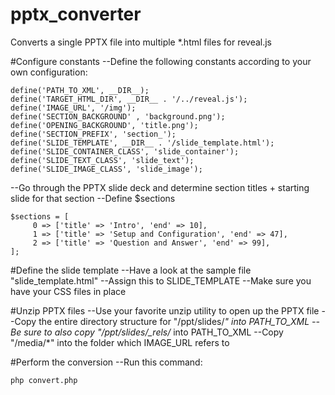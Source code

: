 # pptx_converter
Converts a single PPTX file into multiple *.html files for reveal.js

#Configure constants
--Define the following constants according to your own configuration:
```
define('PATH_TO_XML', __DIR__);
define('TARGET_HTML_DIR', __DIR__ . '/../reveal.js');
define('IMAGE_URL', '/img');
define('SECTION_BACKGROUND' , 'background.png');
define('OPENING_BACKGROUND', 'title.png');
define('SECTION_PREFIX', 'section_');
define('SLIDE_TEMPLATE', __DIR__ . '/slide_template.html');
define('SLIDE_CONTAINER_CLASS', 'slide_container');
define('SLIDE_TEXT_CLASS', 'slide_text');
define('SLIDE_IMAGE_CLASS', 'slide_image');
```
--Go through the PPTX slide deck and determine section titles + starting slide for that section
--Define $sections
```
$sections = [
	 0 => ['title' => 'Intro', 'end' => 10],
	 1 => ['title' => 'Setup and Configuration', 'end' => 47],
	 2 => ['title' => 'Question and Answer', 'end' => 99],
];
```
#Define the slide template
--Have a look at the sample file "slide_template.html"
--Assign this to SLIDE_TEMPLATE
--Make sure you have your CSS files in place

#Unzip PPTX files
--Use your favorite unzip utility to open up the PPTX file
--Copy the entire directory structure for "/ppt/slides/*" into PATH_TO_XML
--Be sure to also copy "/ppt/slides/_rels/* into PATH_TO_XML
--Copy "/media/*" into the folder which IMAGE_URL refers to

#Perform the conversion
--Run this command:
```
php convert.php
```
